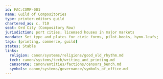 ```yaml
---
id: FAC:COMP-001
name: Guild of Compositories
type: printer-editors guild
chartered_ao: c. 710
seat: Ord City (Compository Row)
jurisdiction: port cities; licensed houses in major markets
mandate: Set type and plates for civic forms, pilot-books, hymn-leafs; license temple-approved recensions; publish secular works.
tags: [printing, commerce, guild]
status: Stable
links:
  religion: canon/systems/religions/good_old_rhythm.md
  tech: canon/systems/tech/writing_and_printing.md
  censorate: canon/entities/factions/censors_bench.md
  symbols: canon/systems/governance/symbols_of_office.md
---
```

